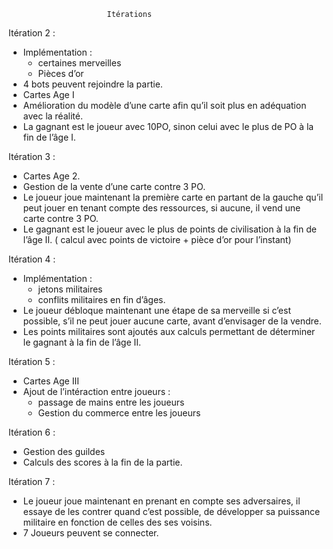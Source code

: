 						  Itérations

Itération 2 :
- Implémentation :
	- certaines merveilles
	- Pièces d’or
- 4  bots peuvent rejoindre la partie.
-  Cartes Age I
- Amélioration du modèle d’une carte afin qu’il soit plus en adéquation avec la réalité.
 - La gagnant est le joueur avec 10PO, sinon celui avec le plus de PO à la fin de l’âge I.

Itération 3 :
- Cartes Age 2.
- Gestion de la vente d’une carte contre 3 PO.
- Le joueur joue maintenant la première carte en partant de la gauche qu’il peut jouer en tenant compte des ressources, si aucune, il vend une carte contre 3 PO.
- Le gagnant est le joueur avec le plus de points de civilisation à la fin de l’âge II. ( calcul avec points de victoire + pièce d’or pour l’instant)

Itération 4 :
- Implémentation :
	- jetons militaires
	- conflits militaires en fin d’âges.
- Le joueur débloque maintenant une étape de sa merveille si c’est possible, s’il ne peut jouer aucune carte, avant d’envisager de la vendre.
- Les points militaires sont ajoutés aux calculs permettant de déterminer le gagnant à la fin de l’âge II.

Itération 5 :
- Cartes Age III
- Ajout de l’intéraction entre joueurs :
	- passage de mains entre les joueurs
	- Gestion du commerce entre les joueurs

Itération 6 :
- Gestion des guildes
- Calculs des scores à la fin de la partie.

Itération 7 :
- Le joueur joue maintenant en prenant en compte ses adversaires, il essaye de les contrer quand c’est possible, de développer sa puissance militaire en fonction de celles des ses voisins.
- 7 Joueurs peuvent se connecter.


